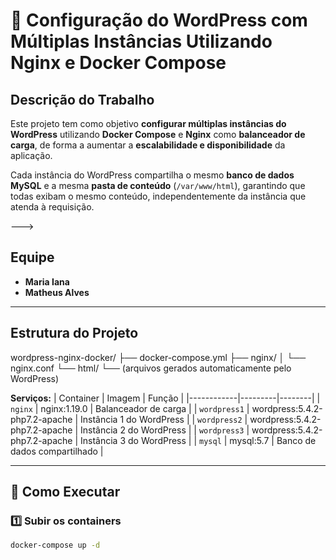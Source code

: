 # 🐳 Configuração do WordPress com Múltiplas Instâncias Utilizando Nginx e Docker Compose

## Descrição do Trabalho
Este projeto tem como objetivo **configurar múltiplas instâncias do WordPress** utilizando **Docker Compose** e **Nginx** como **balanceador de carga**, de forma a aumentar a **escalabilidade e disponibilidade** da aplicação.

Cada instância do WordPress compartilha o mesmo **banco de dados MySQL** e a mesma **pasta de conteúdo** (`/var/www/html`), garantindo que todas exibam o mesmo conteúdo, independentemente da instância que atenda à requisição.

--->    

## Equipe
- **Maria Iana**
- **Matheus Alves**

---

## Estrutura do Projeto
wordpress-nginx-docker/
├── docker-compose.yml
├── nginx/
│ └── nginx.conf
└── html/
└── (arquivos gerados automaticamente pelo WordPress)

**Serviços:**
| Container | Imagem | Função |
|------------|---------|--------|
| `nginx` | nginx:1.19.0 | Balanceador de carga |
| `wordpress1` | wordpress:5.4.2-php7.2-apache | Instância 1 do WordPress |
| `wordpress2` | wordpress:5.4.2-php7.2-apache | Instância 2 do WordPress |
| `wordpress3` | wordpress:5.4.2-php7.2-apache | Instância 3 do WordPress |
| `mysql` | mysql:5.7 | Banco de dados compartilhado |

---

## 🚀 Como Executar

### 1️⃣ Subir os containers
```bash
docker-compose up -d
